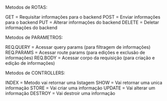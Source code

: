 Metodos de ROTAS:

GET = Requisitar informações para o backend
POST = Enviar informações para o backend
PUT = Alterar informações do backend
DELETE = Deletar informações do backend

Metodos de PARAMETROS:

REQ.QUERY = Acessar query params (para filtragem de informações)
REQ.PARAMS = Acessar route params (para edições e exclusão de informações)
REQ.BODY = Acessar corpo da requisição (para criação e edição de informações)

Metodos de CONTROLLERS:

INDEX = Metodo vai retornar uma listagem
SHOW = Vai retornar uma unica informação
STORE = Vai criar uma informação
UPDATE = Vai alterar um informação
DESTROY = Vai destroir uma informação